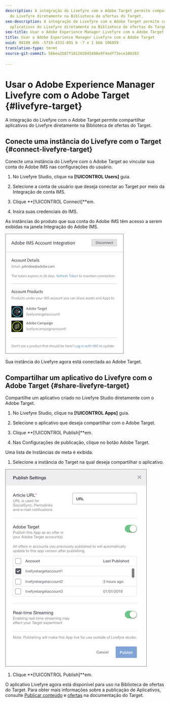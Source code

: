 ```yaml
---
description: A integração do Livefyre com o Adobe Target permite compartilhar aplicativos
  do Livefyre diretamente na Biblioteca de ofertas do Target.
seo-description: A integração do Livefyre com o Adobe Target permite compartilhar
  aplicativos do Livefyre diretamente na Biblioteca de ofertas do Target.
seo-title: Usar o Adobe Experience Manager Livefyre com o Adobe Target
title: Usar o Adobe Experience Manager Livefyre com o Adobe Target
uuid: 98108 ddb -5710-4331-891 b -7 e 1 bbb 106059
translation-type: tm+mt
source-git-commit: 566ea2587f101202045488e9f4edf73ece100293

---
```


# Usar o Adobe Experience Manager Livefyre com o Adobe Target {#livefyre-target}

A integração do Livefyre com o Adobe Target permite compartilhar aplicativos do Livefyre diretamente na Biblioteca de ofertas do Target.

## Conecte uma instância do Livefyre com o Target {#connect-livefyre-target}

Conecte uma instância do Livefyre com o Adobe Target ao vincular sua conta do Adobe IMS nas configurações do usuário.

1. No Livefyre Studio, clique na **[!UICONTROL Users]** guia.

1. Selecione a conta de usuário que deseja conectar ao Target por meio da Integração de conta IMS.

1. Clique **[!UICONTROL Connect]**em.

1. Insira suas credenciais do IMS.

As instâncias do produto que sua conta do Adobe IMS têm acesso a serem exibidas na janela Integração do Adobe IMS.

![](assets/livefyre-target-connect.png)

Sua instância do Livefyre agora está conectada ao Adobe Target.

## Compartilhar um aplicativo do Livefyre com o Adobe Target {#share-livefyre-target}

Compartilhe um aplicativo criado no Livefyre Studio diretamente com o Adobe Target.

1. No Livefyre Studio, clique na **[!UICONTROL Apps]** guia.

1. Selecione o aplicativo que deseja compartilhar com o Adobe Target.

1. Clique **[!UICONTROL Publish]**em.

1. Nas Configurações de publicação, clique no botão Adobe Target.

Uma lista de Instâncias de meta é exibida.

1. Selecione a instância do Target na qual deseja compartilhar o aplicativo.

![](assets/livefyre-target-publish.png)

1. Clique **[!UICONTROL Publish]**em.

O aplicativo Livefyre agora está disponível para uso na Biblioteca de ofertas do Target. Para obter mais informações sobre a publicação de Aplicativos, consulte [Publicar conteúdo](/help/using/c-library/t-publish-content.md) e [ofertas](https://marketing.adobe.com/resources/help/en_US/target/target/c_manage_content.html) na documentação do Target.